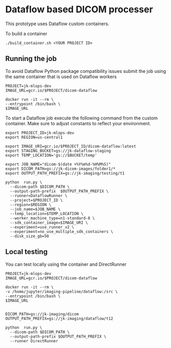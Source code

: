 # Dataflow based DICOM processer

This prototype uses Dataflow custom containers.

To build a container

```
./build_container.sh <YOUR PROJECT ID>
```

## Running the job

To avoid Dataflow Python package compatibility issues submit the job using the same container that is used on Dataflow workers

```
PROJECT=jk-mlops-dev
IMAGE_URL=gcr.io/$PROJECT/dicom-dataflow

docker run -it --rm \
--entrypoint /bin/bash \
$IMAGE_URL
```

To start a Dataflow job execute the following command from the custom container. Make sure to adjust
constants to reflect your environment.

```
export PROJECT_ID=jk-mlops-dev
export REGION=us-central1

export IMAGE_URI=gcr.io/$PROJECT_ID/dicom-dataflow:latest
export STAGING_BUCKET=gs://jk-dataflow-staging
export TEMP_LOCATION='gs://$BUCKET/temp'

export JOB_NAME="dicom-$(date +%Y%m%d-%H%M%S)"
export DICOM_PATH=gs://jk-dicom-images/folder1/*
export OUTPUT_PATH_PREFIX=gs://jk-imaging/testing/t1

python  run.py \
  --dicom-path $DICOM_PATH \
  --output-path-prefix  $OUTPUT_PATH_PREFIX \
  --runner=DataflowRunner \
  --project=$PROJECT_ID \
  --region=$REGION \
  --job_name=$JOB_NAME \
  --temp_location=$TEMP_LOCATION \
  --worker_machine_type=n1-standard-8 \
  --sdk_container_image=$IMAGE_URI \
  --experiment=use_runner_v2 \
  --experiment=no_use_multiple_sdk_containers \
  --disk_size_gb=50
```



## Local testing

You can test locally using the container and DirectRunner

```
PROJECT=jk-mlops-dev
IMAGE_URL=gcr.io/$PROJECT/dicom-dataflow

docker run -it --rm \
-v /home/jupyter/imaging-pipeline/dataflow:/src \
--entrypoint /bin/bash \
$IMAGE_URL
```

```

DICOM_PATH=gs://jk-imaging/dicom
OUTPUT_PATH_PREFIX=gs://jk-imaging/dataflow/t12

python  run.py \
  --dicom-path $DICOM_PATH \
  --output-path-prefix $OUTPUT_PATH_PREFIX \
  --runner DirectRunner 

```





